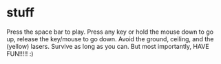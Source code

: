 # stuff
Press the space bar to play. Press any key or hold the mouse down to go up, release the key/mouse to go down. Avoid the ground, ceiling, and the (yellow) lasers. Survive as long as you can. But most importantly, HAVE FUN!!!!! :)